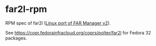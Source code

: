 # far2l-rpm

RPM spec of far2l ([Linux port of FAR Manager v2](https://github.com/elfmz/far2l)).

See https://copr.fedorainfracloud.org/coprs/polter/far2l for Fedora 32 packages.

